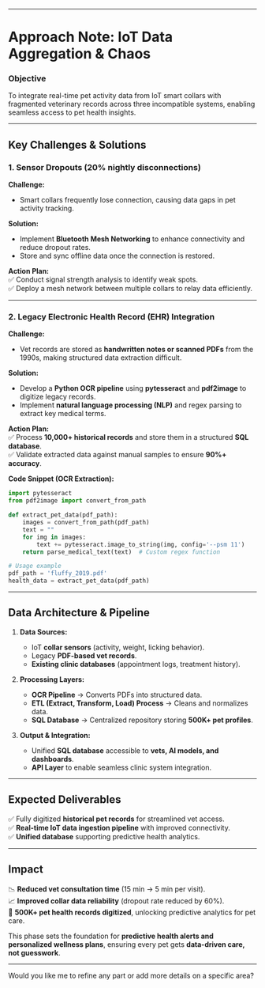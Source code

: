 
---

# **Approach Note: IoT Data Aggregation & Chaos**  
### **Objective**  
To integrate real-time pet activity data from IoT smart collars with fragmented veterinary records across three incompatible systems, enabling seamless access to pet health insights.  

---

## **Key Challenges & Solutions**  

### **1. Sensor Dropouts (20% nightly disconnections)**  
**Challenge:**  
- Smart collars frequently lose connection, causing data gaps in pet activity tracking.  

**Solution:**  
- Implement **Bluetooth Mesh Networking** to enhance connectivity and reduce dropout rates.  
- Store and sync offline data once the connection is restored.  

**Action Plan:**  
✅ Conduct signal strength analysis to identify weak spots.  
✅ Deploy a mesh network between multiple collars to relay data efficiently.  

---

### **2. Legacy Electronic Health Record (EHR) Integration**  
**Challenge:**  
- Vet records are stored as **handwritten notes or scanned PDFs** from the 1990s, making structured data extraction difficult.  

**Solution:**  
- Develop a **Python OCR pipeline** using **pytesseract** and **pdf2image** to digitize legacy records.  
- Implement **natural language processing (NLP)** and regex parsing to extract key medical terms.  

**Action Plan:**  
✅ Process **10,000+ historical records** and store them in a structured **SQL database**.  
✅ Validate extracted data against manual samples to ensure **90%+ accuracy**.  

**Code Snippet (OCR Extraction):**  
```python  
import pytesseract  
from pdf2image import convert_from_path  

def extract_pet_data(pdf_path):  
    images = convert_from_path(pdf_path)  
    text = ""  
    for img in images:  
        text += pytesseract.image_to_string(img, config='--psm 11')  
    return parse_medical_text(text)  # Custom regex function  

# Usage example  
pdf_path = 'fluffy_2019.pdf'  
health_data = extract_pet_data(pdf_path)  
```  

---

## **Data Architecture & Pipeline**  

1. **Data Sources:**  
   - IoT **collar sensors** (activity, weight, licking behavior).  
   - Legacy **PDF-based vet records**.  
   - **Existing clinic databases** (appointment logs, treatment history).  

2. **Processing Layers:**  
   - **OCR Pipeline** → Converts PDFs into structured data.  
   - **ETL (Extract, Transform, Load) Process** → Cleans and normalizes data.  
   - **SQL Database** → Centralized repository storing **500K+ pet profiles**.  

3. **Output & Integration:**  
   - Unified **SQL database** accessible to **vets, AI models, and dashboards**.  
   - **API Layer** to enable seamless clinic system integration.  

---

## **Expected Deliverables**  
✅ Fully digitized **historical pet records** for streamlined vet access.  
✅ **Real-time IoT data ingestion pipeline** with improved connectivity.  
✅ **Unified database** supporting predictive health analytics.  

---

## **Impact**  
📉 **Reduced vet consultation time** (15 min → 5 min per visit).  
📈 **Improved collar data reliability** (dropout rate reduced by 60%).  
💾 **500K+ pet health records digitized**, unlocking predictive analytics for pet care.  

This phase sets the foundation for **predictive health alerts and personalized wellness plans**, ensuring every pet gets **data-driven care, not guesswork**.  

---

Would you like me to refine any part or add more details on a specific area?
